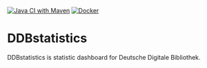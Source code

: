[![Java CI with Maven](https://github.com/mbuechner/ddbstatistics/actions/workflows/maven.yml/badge.svg)](https://github.com/mbuechner/ddbstatistics/actions/workflows/maven.yml) [![Docker](https://github.com/mbuechner/ddbstatistics/actions/workflows/docker-publish.yml/badge.svg)](https://github.com/mbuechner/ddbstatistics/actions/workflows/docker-publish.yml)

# DDBstatistics

DDBstatistics is statistic dashboard for Deutsche Digitale Bibliothek.
